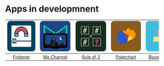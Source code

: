 # Apps in developmnent

| <a href="https://github.com/giovanischiar/fridgnet"><img src="https://github.com/giovanischiar/fridgnet/blob/main/readme-res/ic_launcher.svg" width="100" height="100"></a> | <a href="https://github.com/giovanischiar/mo-channel"><img src="https://github.com/giovanischiar/mo-channel/blob/main/readme-res/ic_launcher.svg" width="100" height="100"></a> | <a href="https://github.com/giovanischiar/rule-of-three-wearos"><img src="https://github.com/giovanischiar/rule-of-three-wearos/blob/main/readme-res/ic_launcher.svg" width="100" height="100"></a> | <a href="https://github.com/giovanischiar/pokechart"><img src="https://github.com/giovanischiar/pokechart/blob/main/readme-res/ic_launcher.svg" width="100" height="100"></a> | <a href="https://github.com/giovanischiar/bluversation-ios"><img src="https://github.com/giovanischiar/bluversation-ios/blob/main/readme-res/ic_launcher.svg" width="100" height="100"></a> |
|:-:|:-:|:-:|:-:|:-:|
| &nbsp;&nbsp;&nbsp;&nbsp;&nbsp;<a href="https://github.com/giovanischiar/fridgnet">Fridgnet</a>&nbsp;&nbsp;&nbsp;&nbsp;&nbsp; | &nbsp;&nbsp;&nbsp;<a href="https://github.com/giovanischiar/mo-channel">Mo&nbsp;Channel</a>&nbsp;&nbsp;&nbsp; | &nbsp;&nbsp;&nbsp;&nbsp;&nbsp;&nbsp;<a href="https://github.com/giovanischiar/rule-of-three-wearos">Rule&nbsp;of&nbsp;3</a>&nbsp;&nbsp;&nbsp;&nbsp;&nbsp;&nbsp; | &nbsp;&nbsp;&nbsp;&nbsp;<a href="https://github.com/giovanischiar/pokechart">Pokechart</a>&nbsp;&nbsp;&nbsp;&nbsp; | &nbsp;&nbsp;&nbsp;<a href="https://github.com/giovanischiar/bluversation-ios">Bluversation</a>&nbsp;&nbsp;&nbsp; |

<!--
**giovanischiar/giovanischiar** is a ✨ _special_ ✨ repository because its `README.md` (this file) appears on your GitHub profile.

Here are some ideas to get you started:

- 🔭 I’m currently working on ...
- 🌱 I’m currently learning ...
- 👯 I’m looking to collaborate on ...
- 🤔 I’m looking for help with ...
- 💬 Ask me about ...
- 📫 How to reach me: ...
- 😄 Pronouns: ...
- ⚡ Fun fact: ...
-->
